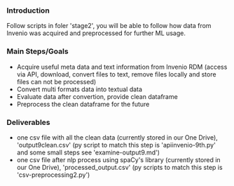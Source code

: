 ### Introduction
Follow scripts in foler 'stage2', you will be able to follow how data from Invenio was acquired and preprocessed for further ML usage.

### Main Steps/Goals
- Acquire useful meta data and text information from Invenio RDM (access via API, download, convert files to text, remove files locally and store files can not be processed)
- Convert multi formats data into textual data
- Evaluate data after convertion, provide clean dataframe
- Preprocess the clean dataframe for the future

### Deliverables
- one csv file with all the clean data (currently stored in our One Drive), 'output9clean.csv' (py script to match this step is 'apiinvenio-9th.py' and some small steps see 'examine-output9.md')
- one csv file after nlp process using spaCy's library (currently stored in our One Drive), 'processed_output.csv' (py scripts to match this step is 'csv-preprocessing2.py')
